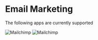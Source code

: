 # Email Marketing

The following apps are currently supported

<img src="/images/apps/mailchimp/icon.svg" alt="Mailchimp" class="app-logo" />
<img src="/images/apps/constant-contact/icon.svg" alt="Mailchimp" class="app-logo" />
